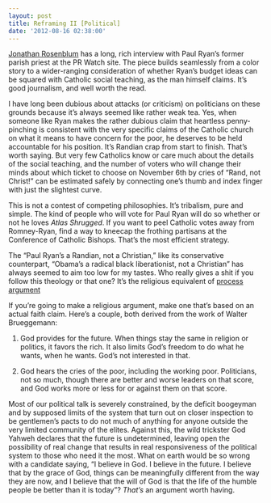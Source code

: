 ```yaml
---
layout: post
title: Reframing II [Political]
date: '2012-08-16 02:38:00'
---
```



[Jonathan Rosenblum](http://www.prwatch.org/news/2012/08/11707/vp-role-paul-ryan-has-his-former-parish-priest-worried) has a long, rich interview with Paul Ryan’s former parish priest at the PR Watch site. The piece builds seamlessly from a color story to a wider-ranging consideration of whether Ryan’s budget ideas can be squared with Catholic social teaching, as the man himself claims. It’s good journalism, and well worth the read.

I have long been dubious about attacks (or criticism) on politicians on these grounds because it’s always seemed like rather weak tea. Yes, when someone like Ryan makes the rather dubious claim that heartless penny-pinching is consistent with the very specific claims of the Catholic church on what it means to have concern for the poor, he deserves to be held accountable for his position. It’s Randian crap from start to finish. That’s worth saying. But very few Catholics know or care much about the details of the social teaching, and the number of voters who will change their minds about which ticket to choose on November 6th by cries of “Rand, not Christ!” can be estimated safely by connecting one’s thumb and index finger with just the slightest curve.

This is not a contest of competing philosophies. It’s tribalism, pure and simple. The kind of people who will vote for Paul Ryan will do so whether or not he loves *Atlas Shrugged*. If you want to peel Catholic votes away from Romney-Ryan, find a way to kneecap the frothing partisans at the Conference of Catholic Bishops. That’s the most efficient strategy.

The “Paul Ryan’s a Randian, not a Christian,” like its conservative counterpart, “Obama’s a radical black liberationist, not a Christian” has always seemed to aim too low for my tastes. Who really gives a shit if you follow this theology or that one? It’s the religious equivalent of [process argument](http://prospect.org/article/whats-wrong-politics-driven-policy)

If you’re going to make a religious argument, make one that’s based on an actual faith claim. Here’s a couple, both derived from the work of Walter Brueggemann:

1. God provides for the future. When things stay the same in religion or politics, it favors the rich. It also limits God’s freedom to do what he wants, when he wants. God’s not interested in that.

2. God hears the cries of the poor, including the working poor. Politicians, not so much, though there are better and worse leaders on that score, and God works more or less for or against them on that score.

Most of our political talk is severely constrained, by the deficit boogeyman and by supposed limits of the system that turn out on closer inspection to be gentlemen’s pacts to do not much of anything for anyone outside the very limited community of the elites. Against this, the wild trickster God Yahweh declares that the future is undetermined, leaving open the possibility of real change that results in real responsiveness of the political system to those who need it the most. What on earth would be so wrong with a candidate saying, “I believe in God. I believe in the future. I believe that by the grace of God, things can be meaningfully different from the way they are now, and I believe that the will of God is that the life of the humble people be better than it is today”? *That’s* an argument worth having.


